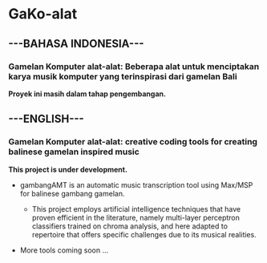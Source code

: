 # GaKo-alat
## ---BAHASA INDONESIA---
### Gamelan Komputer alat-alat: Beberapa alat untuk menciptakan karya musik komputer yang terinspirasi dari gamelan Bali
**Proyek ini masih dalam tahap pengembangan.**
## ---ENGLISH---
### Gamelan Komputer alat-alat: creative coding tools for creating balinese gamelan inspired music
**This project is under development.**

* gambangAMT is an automatic music transcription tool using Max/MSP for balinese gambang gamelan.

  * This project employs artificial intelligence techniques that have proven efficient in the literature, namely multi-layer perceptron classifiers trained on chroma analysis, and here adapted to repertoire that offers specific challenges due to its musical realities.
  
* More tools coming soon ...
